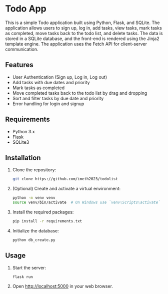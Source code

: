 
# Todo App

This is a simple Todo application built using Python, Flask, and SQLite. The application allows users to sign up, log in, add tasks, view tasks, mark tasks as completed, move tasks back to the todo list, and delete tasks. The data is stored in a SQLite database, and the front-end is rendered using the Jinja2 template engine. The application uses the Fetch API for client-server communication.

## Features

- User Authentication (Sign up, Log in, Log out)
- Add tasks with due dates and priority
- Mark tasks as completed
- Move completed tasks back to the todo list by drag and dropping
- Sort and filter tasks by due date and priority
- Error handling for login and signup

## Requirements

- Python 3.x
- Flask
- SQLite3

## Installation

1. Clone the repository:

    ```bash
    git clone https://github.com/imeth2023/todolist
    
    ```

2. (Optional) Create and activate a virtual environment:

    ```bash
    python -m venv venv
    source venv/bin/activate  # On Windows use `venv\Scripts\activate`
    ```

3. Install the required packages:

    ```bash
    pip install -r requirements.txt
    ```

4. Initialize the database:

    ```bash
    python db_create.py
    ```


## Usage

1. Start the  server:

    ```bash
    flask run
    ```

2. Open [http://localhost:5000](http://localhost:5000) in your web browser.



